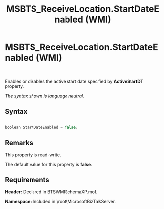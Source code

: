 ﻿---
title: MSBTS_ReceiveLocation.StartDateEnabled (WMI)
TOCTitle: MSBTS_ReceiveLocation.StartDateEnabled (WMI)
ms:assetid: 2ca499e4-2ac8-4320-9d69-0208cfafc87d
ms:mtpsurl: https://msdn.microsoft.com/library/Aa559381(v=BTS.80)
ms:contentKeyID: 51526994
ms.date: 08/30/2017
mtps_version: v=BTS.80
---

# MSBTS\_ReceiveLocation.StartDateEnabled (WMI)

 

Enables or disables the active start date specified by **ActiveStartDT** property.

*The syntax shown is language neutral.*

## Syntax

```C#
  
boolean StartDateEnabled = false;  
```

## Remarks

This property is read-write.

The default value for this property is **false**.

## Requirements

**Header:** Declared in BTSWMISchemaXP.mof.

**Namespace:** Included in \\root\\MicrosoftBizTalkServer.

